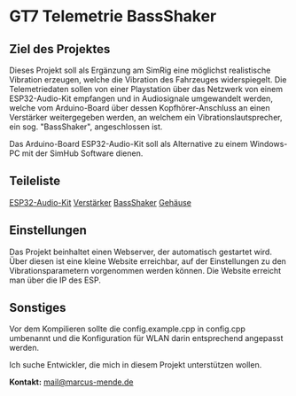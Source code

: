 # GT7 Telemetrie BassShaker

## Ziel des Projektes

Dieses Projekt soll als Ergänzung am SimRig eine möglichst realistische Vibration erzeugen, welche die Vibration des Fahrzeuges widerspiegelt. Die Telemetriedaten sollen von einer Playstation über das Netzwerk von einem ESP32-Audio-Kit empfangen und in Audiosignale umgewandelt werden, welche vom Arduino-Board über dessen Kopfhörer-Anschluss an einen Verstärker weitergegeben werden, an welchem ein Vibrationslautsprecher, ein sog. "BassShaker", angeschlossen ist.

Das Arduino-Board ESP32-Audio-Kit soll als Alternative zu einem Windows-PC mit der SimHub Software dienen.

## Teileliste

[ESP32-Audio-Kit](https://de.aliexpress.com/item/1005008164303012.html)
[Verstärker](https://amzn.eu/d/51CTrvL)
[BassShaker](https://amzn.eu/d/iwGeHdg)
[Gehäuse](https://www.printables.com/model/814645-esp32-audio-kit-v22-housing/files)

## Einstellungen

Das Projekt beinhaltet einen Webserver, der automatisch gestartet wird. Über diesen ist eine kleine Website erreichbar, auf der Einstellungen zu den Vibrationsparametern vorgenommen werden können.
Die Website erreicht man über die IP des ESP.

## Sonstiges

Vor dem Kompilieren sollte die config.example.cpp in config.cpp umbenannt und die Konfiguration für WLAN darin entsprechend angepasst werden.


Ich suche Entwickler, die mich in diesem Projekt unterstützen wollen.

**Kontakt:** [mail@marcus-mende.de](mailto:mail@marcus-mende.de)
